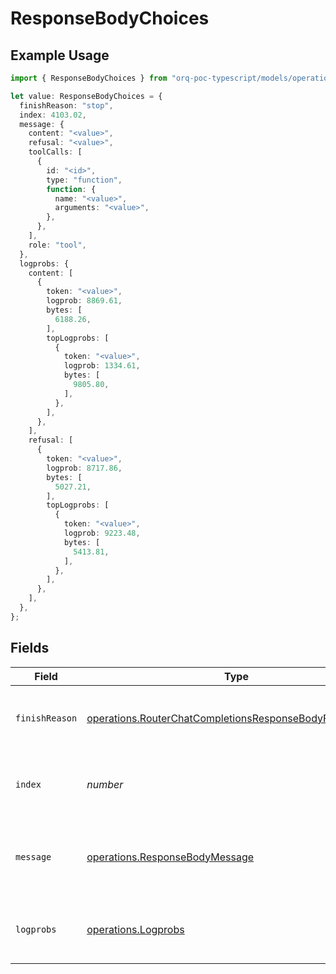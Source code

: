 # ResponseBodyChoices

## Example Usage

```typescript
import { ResponseBodyChoices } from "orq-poc-typescript/models/operations";

let value: ResponseBodyChoices = {
  finishReason: "stop",
  index: 4103.02,
  message: {
    content: "<value>",
    refusal: "<value>",
    toolCalls: [
      {
        id: "<id>",
        type: "function",
        function: {
          name: "<value>",
          arguments: "<value>",
        },
      },
    ],
    role: "tool",
  },
  logprobs: {
    content: [
      {
        token: "<value>",
        logprob: 8869.61,
        bytes: [
          6188.26,
        ],
        topLogprobs: [
          {
            token: "<value>",
            logprob: 1334.61,
            bytes: [
              9805.80,
            ],
          },
        ],
      },
    ],
    refusal: [
      {
        token: "<value>",
        logprob: 8717.86,
        bytes: [
          5027.21,
        ],
        topLogprobs: [
          {
            token: "<value>",
            logprob: 9223.48,
            bytes: [
              5413.81,
            ],
          },
        ],
      },
    ],
  },
};
```

## Fields

| Field                                                                                                                                | Type                                                                                                                                 | Required                                                                                                                             | Description                                                                                                                          |
| ------------------------------------------------------------------------------------------------------------------------------------ | ------------------------------------------------------------------------------------------------------------------------------------ | ------------------------------------------------------------------------------------------------------------------------------------ | ------------------------------------------------------------------------------------------------------------------------------------ |
| `finishReason`                                                                                                                       | [operations.RouterChatCompletionsResponseBodyFinishReason](../../models/operations/routerchatcompletionsresponsebodyfinishreason.md) | :heavy_check_mark:                                                                                                                   | The reason the model stopped generating tokens.                                                                                      |
| `index`                                                                                                                              | *number*                                                                                                                             | :heavy_check_mark:                                                                                                                   | The index of the choice in the list of choices.                                                                                      |
| `message`                                                                                                                            | [operations.ResponseBodyMessage](../../models/operations/responsebodymessage.md)                                                     | :heavy_check_mark:                                                                                                                   | A chat completion message generated by the model.                                                                                    |
| `logprobs`                                                                                                                           | [operations.Logprobs](../../models/operations/logprobs.md)                                                                           | :heavy_check_mark:                                                                                                                   | Log probability information for the choice.                                                                                          |